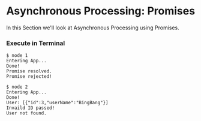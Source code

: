 # Asynchronous Processing: Promises
In this Section we'll look at Asynchronous Processing using Promises.

### Execute in Terminal
```
$ node 1
Entering App...
Done!
Promise resolved.
Promise rejected!

$ node 2
Entering App...
Done!
User: [{"id":3,"userName":"BingBang"}]
Invaild ID passed!
User not found.
```